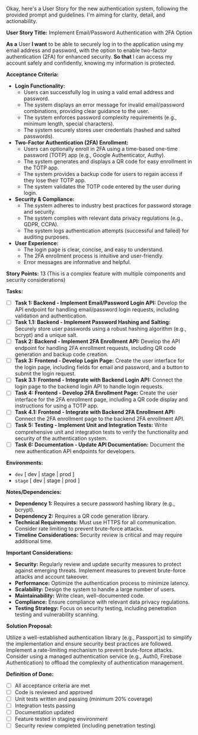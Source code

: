 Okay, here's a User Story for the new authentication system, following the provided prompt and guidelines. I'm aiming for clarity, detail, and actionability.

**User Story Title:** Implement Email/Password Authentication with 2FA Option

**As a** User
**I want** to be able to securely log in to the application using my email address and password, with the option to enable two-factor authentication (2FA) for enhanced security.
**So that** I can access my account safely and confidently, knowing my information is protected.

**Acceptance Criteria:**

*   **Login Functionality:**
    *   Users can successfully log in using a valid email address and password.
    *   The system displays an error message for invalid email/password combinations, providing clear guidance to the user.
    *   The system enforces password complexity requirements (e.g., minimum length, special characters).
    *   The system securely stores user credentials (hashed and salted passwords).
*   **Two-Factor Authentication (2FA) Enrollment:**
    *   Users can optionally enroll in 2FA using a time-based one-time password (TOTP) app (e.g., Google Authenticator, Authy).
    *   The system generates and displays a QR code for easy enrollment in the TOTP app.
    *   The system provides a backup code for users to regain access if they lose their TOTP app.
    *   The system validates the TOTP code entered by the user during login.
*   **Security & Compliance:**
    *   The system adheres to industry best practices for password storage and security.
    *   The system complies with relevant data privacy regulations (e.g., GDPR, CCPA).
    *   The system logs authentication attempts (successful and failed) for auditing purposes.
*   **User Experience:**
    *   The login page is clear, concise, and easy to understand.
    *   The 2FA enrollment process is intuitive and user-friendly.
    *   Error messages are informative and helpful.

**Story Points:** 13 (This is a complex feature with multiple components and security considerations)

**Tasks:**

*   [ ] **Task 1: Backend - Implement Email/Password Login API:** Develop the API endpoint for handling email/password login requests, including validation and authentication.
*   [ ] **Task 1.1: Backend - Implement Password Hashing and Salting:** Securely store user passwords using a robust hashing algorithm (e.g., bcrypt) and a unique salt.
*   [ ] **Task 2: Backend - Implement 2FA Enrollment API:** Develop the API endpoint for handling 2FA enrollment requests, including QR code generation and backup code creation.
*   [ ] **Task 3: Frontend - Develop Login Page:** Create the user interface for the login page, including fields for email and password, and a button to submit the login request.
*   [ ] **Task 3.1: Frontend - Integrate with Backend Login API:** Connect the login page to the backend login API to handle login requests.
*   [ ] **Task 4: Frontend - Develop 2FA Enrollment Page:** Create the user interface for the 2FA enrollment page, including a QR code display and instructions for using a TOTP app.
*   [ ] **Task 4.1: Frontend - Integrate with Backend 2FA Enrollment API:** Connect the 2FA enrollment page to the backend 2FA enrollment API.
*   [ ] **Task 5: Testing - Implement Unit and Integration Tests:** Write comprehensive unit and integration tests to verify the functionality and security of the authentication system.
*   [ ] **Task 6: Documentation - Update API Documentation:** Document the new authentication API endpoints for developers.

**Environments:**
- `dev` [ dev | stage | prod ]
- `stage` [ dev | stage | prod ]

**Notes/Dependencies:**

*   **Dependency 1:** Requires a secure password hashing library (e.g., bcrypt).
*   **Dependency 2:** Requires a QR code generation library.
*   **Technical Requirements:**  Must use HTTPS for all communication.  Consider rate limiting to prevent brute-force attacks.
*   **Timeline Considerations:**  Security review is critical and may require additional time.

**Important Considerations:**

*   **Security:**  Regularly review and update security measures to protect against emerging threats.  Implement measures to prevent brute-force attacks and account takeover.
*   **Performance:**  Optimize the authentication process to minimize latency.
*   **Scalability:**  Design the system to handle a large number of users.
*   **Maintainability:**  Write clean, well-documented code.
*   **Compliance:**  Ensure compliance with relevant data privacy regulations.
*   **Testing Strategy:**  Focus on security testing, including penetration testing and vulnerability scanning.

**Solution Proposal:**

Utilize a well-established authentication library (e.g., Passport.js) to simplify the implementation and ensure security best practices are followed.  Implement a rate-limiting mechanism to prevent brute-force attacks.  Consider using a managed authentication service (e.g., Auth0, Firebase Authentication) to offload the complexity of authentication management.

**Definition of Done:**

*   [ ] All acceptance criteria are met
*   [ ] Code is reviewed and approved
*   [ ] Unit tests written and passing (minimum 20% coverage)
*   [ ] Integration tests passing
*   [ ] Documentation updated
*   [ ] Feature tested in staging environment
*   [ ] Security review completed (including penetration testing)
